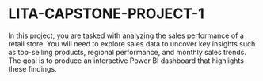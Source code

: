 # LITA-CAPSTONE-PROJECT-1
In this project, you are tasked with analyzing the sales performance of a retail store. You will need to explore sales data to uncover key insights such as top-selling products, regional performance, and monthly sales trends. The goal is to produce an interactive Power BI dashboard that highlights these findings.

